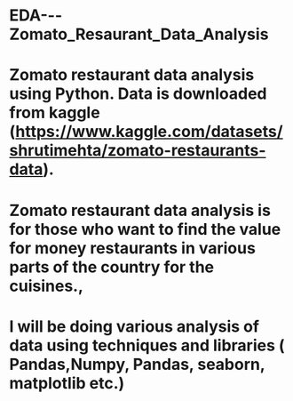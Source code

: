 # EDA---Zomato_Resaurant_Data_Analysis

# Zomato restaurant data analysis using Python. Data is downloaded from kaggle (https://www.kaggle.com/datasets/shrutimehta/zomato-restaurants-data). 
# Zomato restaurant data analysis is for those who want to find the value for money restaurants in various parts of the country for the cuisines., 
# I will be doing various analysis of data using techniques and libraries ( Pandas,Numpy, Pandas, seaborn, matplotlib etc.) 
